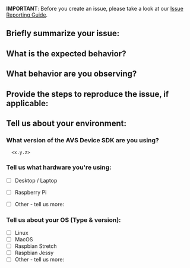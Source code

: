 
**IMPORTANT**: Before you create an issue, please take a look at our [Issue Reporting Guide](https://github.com/alexa/avs-device-sdk/wiki/Issue-Reporting-Guide).


## Briefly summarize your issue:
<!--- Provide a more detailed introduction to the issue itself, and why you consider it to be a bug -->

## What is the expected behavior?
<!--- Tell us what should happen -->

## What behavior are you observing?
<!--- Tell us what's happening instead -->

## Provide the steps to reproduce the issue, if applicable:
<!--- Provide the steps for reproduce -->

## Tell us about your environment:
<!--- Include as many relevant details about the environment you experienced the bug in -->
### What version of the AVS Device SDK are you using?
      <x.y.z>

### Tell us what hardware you're using:
- [ ] Desktop / Laptop
- [ ] Raspberry Pi
- [ ] Other - tell us more:


### Tell us about your OS (Type & version):
- [ ] Linux
- [ ] MacOS 
- [ ] Raspbian Stretch
- [ ] Raspbian Jessy
- [ ] Other - tell us more:
